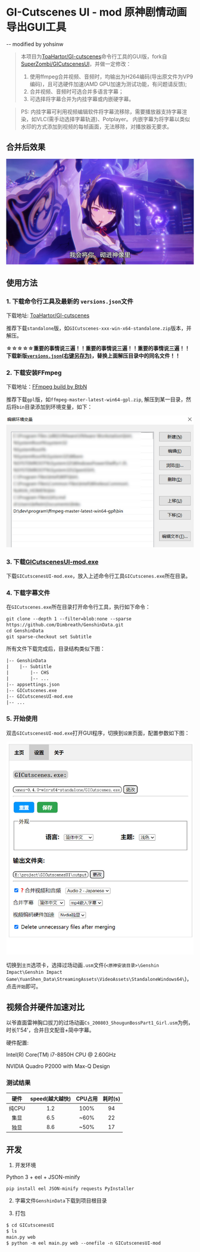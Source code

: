 # GI-Cutscenes UI - mod 原神剧情动画导出GUI工具
-- modified by yohsinw

> 本项目为[ToaHartor/GI-cutscenes](https://github.com/ToaHartor/GI-cutscenes)命令行工具的GUI版，fork自[SuperZombi/GICutscenesUI](https://github.com/SuperZombi/GICutscenesUI)，并做一定修改：
> 1. 使用ffmpeg合并视频、音频时，均输出为H264编码(导出原文件为VP9编码)，且可选硬件加速(AMD GPU加速为测试功能，有问题请反馈);
> 2. 合并视频、音频时可选合并多语言字幕；
> 3. 可选择将字幕合并为内挂字幕或内嵌硬字幕。

> PS: 内挂字幕可利用视频编辑软件将字幕流移除，需要播放器支持字幕渲染，如VLC(需手动选择字幕轨道)、Potplayer。
> 内嵌字幕为将字幕以类似水印的方式添加到视频的每帧画面，无法移除，对播放器无要求。

## 合并后效果
![capture](./github/images/capture.jpg)

## 使用方法

### 1. 下载命令行工具及最新的 `versions.json`文件

下载地址: [ToaHartor/GI-cutscenes](https://github.com/ToaHartor/GI-cutscenes)

推荐下载`standalone`版，如`GICutscenes-xxx-win-x64-standalone.zip`版本，并解压。


**☆☆☆☆☆重要的事情说三遍！！重要的事情说三遍！！重要的事情说三遍！！下载新版[`versions.json`(右键另存为)](https://raw.githubusercontent.com/ToaHartor/GI-cutscenes/main/versions.json)，替换上面解压目录中的同名文件！！**


### 2. 下载安装FFmpeg

下载地址：[FFmpeg build by BtbN](https://github.com/BtbN/FFmpeg-Builds/releases)

推荐下载`gpl`版，如`ffmpeg-master-latest-win64-gpl.zip`, 解压到某一目录，然后将`bin`目录添加到环境变量，如下：

![FFmpeg环境变量](./github/images/env.jpg)

### 3. 下载[GICutscenesUI-mod.exe](https://github.com/yohsinw/GICutscenesUI-mod/releases)

下载`GICutscenesUI-mod.exe`，放入上述命令行工具`GICutscenes.exe`所在目录。

### 4. 下载字幕文件

在`GICutscenes.exe`所在目录打开命令行工具，执行如下命令：

```shell
git clone --depth 1 --filter=blob:none --sparse https://github.com/Dimbreath/GenshinData.git
cd GenshinData
git sparse-checkout set Subtitle
```

所有文件下载完成后，目录结构类似下图：
```
|-- GenshinData
|    |-- Subtitle
|        |-- CHS
|        |-- ...
|-- appsettings.json
|-- GICutscenes.exe
|-- GICutscenesUI-mod.exe
|-- ...
```

### 5. 开始使用

双击`GICutscenesUI-mod.exe`打开GUI程序，切换到`设置`页面，配置参数如下图：

![参数配置](./github/images/config.jpg)

切换到`主页`选项卡，选择过场动画`.usm`文件(`<原神安装目录>\Genshin Impact\Genshin Impact Game\YuanShen_Data\StreamingAssets\VideoAssets\StandaloneWindows64\`)，点击`开始`即可。

## 视频合并硬件加速对比

以爷直面雷神胸口拔刀的过场动画`Cs_200803_ShougunBossPart1_Girl.usm`为例，时长1'54'，合并日文配音+简中字幕。

硬件配置:     

Intel(R) Core(TM) i7-8850H CPU @ 2.60GHz

NVIDIA Quadro P2000 with Max-Q Design 

### 测试结果

| 硬件 | speed(越大越快) | CPU占用 | 耗时(s) |
| :--: | :--: | :--: | :--: |
| 纯CPU | 1.2 | 100% | 94 |
| 集显 | 6.5| ~60% | 22 |
| 独显 | 8.6 | ~50% | 17 |

## 开发

1. 开发环境

Python 3 + eel + JSON-minify

```shell
pip install eel JSON-minify requests PyInstaller
```

2. 字幕文件`GenshinData`下载到项目根目录

3. 打包

```shell
$ cd GICutscenesUI
$ ls
main.py web
$ python -m eel main.py web --onefile -n GICutscenesUI-mod
```